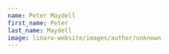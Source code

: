 ```yaml
---
name: Peter Maydell
first_name: Peter
last_name: Maydell
image: linaro-website/images/author/unknown
---
```

    